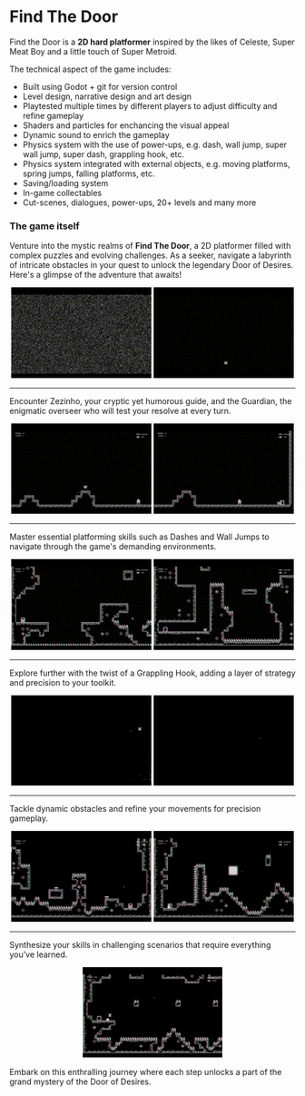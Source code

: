 # Find The Door

Find the Door is a **2D hard platformer** inspired by the likes of Celeste, Super Meat Boy and a little touch of Super Metroid.

The technical aspect of the game includes:

- Built using Godot + git for version control
- Level design, narrative design and art design
- Playtested multiple times by different players to adjust difficulty and refine gameplay
- Shaders and particles for enchancing the visual appeal
- Dynamic sound to enrich the gameplay
- Physics system with the use of power-ups, e.g. dash, wall jump, super wall jump, super dash, grappling hook, etc.
- Physics system integrated with external objects, e.g. moving platforms, spring jumps, falling platforms, etc.
- Saving/loading system
- In-game collectables
- Cut-scenes, dialogues, power-ups, 20+ levels and many more

### The game itself
Venture into the mystic realms of **Find The Door**, a 2D platformer filled with complex puzzles and evolving challenges. As a seeker, navigate a labyrinth of intricate obstacles in your quest to unlock the legendary Door of Desires. Here's a glimpse of the adventure that awaits!

<p align="middle">
  <img src="/media/gif/beggining.gif" width="49%"/>
  <img src="/media/gif/phase_start.gif" width="49%"/>
</p>

---

Encounter Zezinho, your cryptic yet humorous guide, and the Guardian, the enigmatic overseer who will test your resolve at every turn.

<p align="middle">
  <img src="/media/gif/zezinho.gif" width="49%"/>
  <img src="/media/gif/guardian.gif" width="49%"/>
</p>

---

Master essential platforming skills such as Dashes and Wall Jumps to navigate through the game's demanding environments.
<p align="middle">
  <img src="/media/gif/dash.gif" width="49%"/>
  <img src="/media/gif/walljump.gif" width="49%"/>
</p>

---

Explore further with the twist of a Grappling Hook, adding a layer of strategy and precision to your toolkit.

<p align="middle">
  <img src="/media/gif/hook.gif" width="49%"/>
  <img src="/media/gif/blocks_that_dont_hook.gif" width="49%"/>
</p>

---

Tackle dynamic obstacles and refine your movements for precision gameplay.

<p align="middle">
  <img src="/media/gif/springs.gif" width="49%"/>
  <img src="/media/gif/precise_movement.gif" width="49%"/>
</p>

---

Synthesize your skills in challenging scenarios that require everything you’ve learned.

<p align="middle">
  <img src="/media/gif/use_everything.gif" width="49%"/>
</p>

Embark on this enthralling journey where each step unlocks a part of the grand mystery of the Door of Desires.
